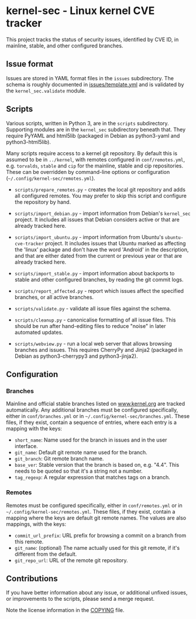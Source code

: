 # kernel-sec - Linux kernel CVE tracker

This project tracks the status of security issues, identified by CVE
ID, in mainline, stable, and other configured branches.

## Issue format

Issues are stored in YAML format files in the `issues` subdirectory.
The schema is roughly documented in
[issues/template.yml](issues/template.yml) and is validated by the
`kernel_sec.validate` module.

## Scripts

Various scripts, written in Python 3, are in the `scripts`
subdirectory.  Supporting modules are in the `kernel_sec` subdirectory
beneath that.  They require PyYAML and html5lib (packaged in Debian as
python3-yaml and python3-html5lib).

Many scripts require access to a kernel git repository.  By default
this is assumed to be in `../kernel`, with remotes configured in
`conf/remotes.yml`, e.g. `torvalds`, `stable` and `cip` for the mainline,
stable and cip repositories. These can be overridden by command-line options
or configuration (`~/.config/kernel-sec/remotes.yml`).

* `scripts/prepare_remotes.py` - creates the local git repository
and adds all configured remotes. You may prefer to skip this script
and configure the repository by hand.

* `scripts/import_debian.py` - import information from Debian's
`kernel_sec` project.  It includes all issues that Debian considers
active or that are already tracked here.

* `scripts/import_ubuntu.py` - import information from Ubuntu's
`ubuntu-cve-tracker` project.  It includes issues that Ubuntu
marked as affecting the 'linux' package and don't have the word
'Android' in the description, and that are either dated from the
current or previous year or that are already tracked here.

* `scripts/import_stable.py` - import information about backports to
stable and other configured branches, by reading the git commit logs.

* `scripts/report_affected.py` - report which issues affect the
specified branches, or all active branches.

* `scripts/validate.py` - validate all issue files against the
schema.

* `scripts/cleanup.py` - canonicalise formatting of all issue
files.  This should be run after hand-editing files to reduce
"noise" in later automated updates.

* `scripts/webview.py` - run a local web server that allows browsing
branches and issues.  This requires CherryPy and Jinja2 (packaged
in Debian as python3-cherrypy3 and python3-jinja2).

## Configuration

### Branches

Mainline and official stable branches listed on www.kernel.org are
tracked automatically.  Any additional branches must be configured
specifically, either in `conf/branches.yml` or in
`~/.config/kernel-sec/branches.yml`.  These files, if they exist,
contain a sequence of entries, where each entry is a mapping with the
keys:

* `short_name`: Name used for the branch in issues and in the user
  interface.
* `git_name`: Default git remote name used for the branch.
* `git_branch`: Git remote branch name.
* `base_ver`: Stable version that the branch is based on, e.g.
  "4.4". This needs to be quoted so that it's a string not a
  number.
* `tag_regexp`: A regular expression that matches tags on a branch.

### Remotes

Remotes must be configured specifically, either in
`conf/remotes.yml` or in `~/.config/kernel-sec/remotes.yml`.
These files, if they exist, contain a mapping where the keys
are default git remote names.  The values are also mappings,
with the keys:

* `commit_url_prefix`: URL prefix for browsing a commit on a
  branch from this remote.
* `git_name`: (optional) The name actually used for this git
  remote, if it's different from the default.
* `git_repo_url`: URL of the remote git repository.

## Contributions

If you have better information about any issue, or additional
unfixed issues, or improvements to the scripts, please send a
merge request.

Note the license information in the [COPYING](COPYING) file.
